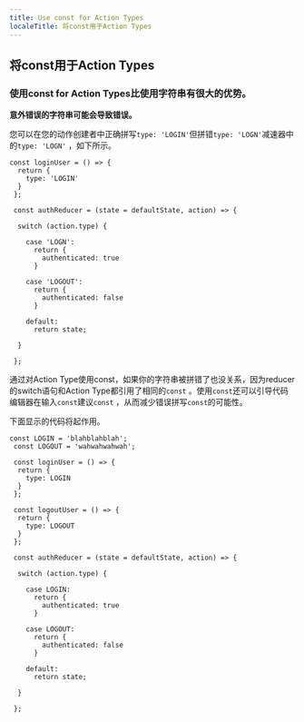 ```yaml
---
title: Use const for Action Types
localeTitle: 将const用于Action Types
---
```

## 将const用于Action Types

### 使用const for Action Types比使用字符串有很大的优势。

**意外错误的字符串可能会导致错误。**

您可以在您的动作创建者中正确拼写`type: 'LOGIN'`但拼错`type: 'LOGN'`减速器中的`type: 'LOGN'` ，如下所示。
```
const loginUser = () => { 
  return { 
    type: 'LOGIN' 
  } 
 }; 
 
 const authReducer = (state = defaultState, action) => { 
 
  switch (action.type) { 
 
    case 'LOGN': 
      return { 
        authenticated: true 
      } 
 
    case 'LOGOUT': 
      return { 
        authenticated: false 
      } 
 
    default: 
      return state; 
 
  } 
 
 }; 
```

通过对Action Type使用const，如果你的字符串被拼错了也没关系，因为reducer的switch语句和Action Type都引用了相同的`const` 。使用`const`还可以引导代码编辑器在输入`const`建议`const` ，从而减少错误拼写`const`的可能性。

下面显示的代码将起作用。
```
const LOGIN = 'blahblahblah'; 
 const LOGOUT = 'wahwahwahwah'; 
 
 const loginUser = () => { 
  return { 
    type: LOGIN 
  } 
 }; 
 
 const logoutUser = () => { 
  return { 
    type: LOGOUT 
  } 
 }; 
 
 const authReducer = (state = defaultState, action) => { 
 
  switch (action.type) { 
 
    case LOGIN: 
      return { 
        authenticated: true 
      } 
 
    case LOGOUT: 
      return { 
        authenticated: false 
      } 
 
    default: 
      return state; 
 
  } 
 
 }; 

```